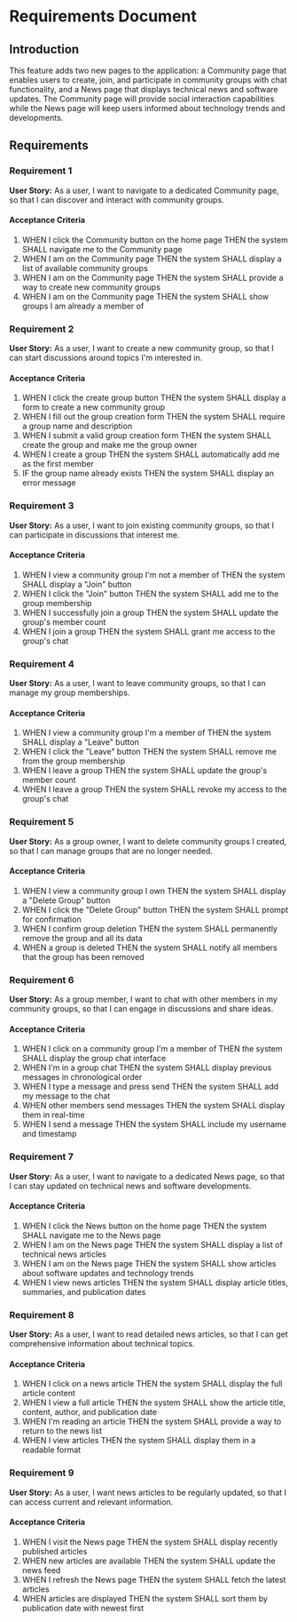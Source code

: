 # Requirements Document

## Introduction

This feature adds two new pages to the application: a Community page that enables users to create, join, and participate in community groups with chat functionality, and a News page that displays technical news and software updates. The Community page will provide social interaction capabilities while the News page will keep users informed about technology trends and developments.

## Requirements

### Requirement 1

**User Story:** As a user, I want to navigate to a dedicated Community page, so that I can discover and interact with community groups.

#### Acceptance Criteria

1. WHEN I click the Community button on the home page THEN the system SHALL navigate me to the Community page
2. WHEN I am on the Community page THEN the system SHALL display a list of available community groups
3. WHEN I am on the Community page THEN the system SHALL provide a way to create new community groups
4. WHEN I am on the Community page THEN the system SHALL show groups I am already a member of

### Requirement 2

**User Story:** As a user, I want to create a new community group, so that I can start discussions around topics I'm interested in.

#### Acceptance Criteria

1. WHEN I click the create group button THEN the system SHALL display a form to create a new community group
2. WHEN I fill out the group creation form THEN the system SHALL require a group name and description
3. WHEN I submit a valid group creation form THEN the system SHALL create the group and make me the group owner
4. WHEN I create a group THEN the system SHALL automatically add me as the first member
5. IF the group name already exists THEN the system SHALL display an error message

### Requirement 3

**User Story:** As a user, I want to join existing community groups, so that I can participate in discussions that interest me.

#### Acceptance Criteria

1. WHEN I view a community group I'm not a member of THEN the system SHALL display a "Join" button
2. WHEN I click the "Join" button THEN the system SHALL add me to the group membership
3. WHEN I successfully join a group THEN the system SHALL update the group's member count
4. WHEN I join a group THEN the system SHALL grant me access to the group's chat

### Requirement 4

**User Story:** As a user, I want to leave community groups, so that I can manage my group memberships.

#### Acceptance Criteria

1. WHEN I view a community group I'm a member of THEN the system SHALL display a "Leave" button
2. WHEN I click the "Leave" button THEN the system SHALL remove me from the group membership
3. WHEN I leave a group THEN the system SHALL update the group's member count
4. WHEN I leave a group THEN the system SHALL revoke my access to the group's chat

### Requirement 5

**User Story:** As a group owner, I want to delete community groups I created, so that I can manage groups that are no longer needed.

#### Acceptance Criteria

1. WHEN I view a community group I own THEN the system SHALL display a "Delete Group" button
2. WHEN I click the "Delete Group" button THEN the system SHALL prompt for confirmation
3. WHEN I confirm group deletion THEN the system SHALL permanently remove the group and all its data
4. WHEN a group is deleted THEN the system SHALL notify all members that the group has been removed

### Requirement 6

**User Story:** As a group member, I want to chat with other members in my community groups, so that I can engage in discussions and share ideas.

#### Acceptance Criteria

1. WHEN I click on a community group I'm a member of THEN the system SHALL display the group chat interface
2. WHEN I'm in a group chat THEN the system SHALL display previous messages in chronological order
3. WHEN I type a message and press send THEN the system SHALL add my message to the chat
4. WHEN other members send messages THEN the system SHALL display them in real-time
5. WHEN I send a message THEN the system SHALL include my username and timestamp

### Requirement 7

**User Story:** As a user, I want to navigate to a dedicated News page, so that I can stay updated on technical news and software developments.

#### Acceptance Criteria

1. WHEN I click the News button on the home page THEN the system SHALL navigate me to the News page
2. WHEN I am on the News page THEN the system SHALL display a list of technical news articles
3. WHEN I am on the News page THEN the system SHALL show articles about software updates and technology trends
4. WHEN I view news articles THEN the system SHALL display article titles, summaries, and publication dates

### Requirement 8

**User Story:** As a user, I want to read detailed news articles, so that I can get comprehensive information about technical topics.

#### Acceptance Criteria

1. WHEN I click on a news article THEN the system SHALL display the full article content
2. WHEN I view a full article THEN the system SHALL show the article title, content, author, and publication date
3. WHEN I'm reading an article THEN the system SHALL provide a way to return to the news list
4. WHEN I view articles THEN the system SHALL display them in a readable format

### Requirement 9

**User Story:** As a user, I want news articles to be regularly updated, so that I can access current and relevant information.

#### Acceptance Criteria

1. WHEN I visit the News page THEN the system SHALL display recently published articles
2. WHEN new articles are available THEN the system SHALL update the news feed
3. WHEN I refresh the News page THEN the system SHALL fetch the latest articles
4. WHEN articles are displayed THEN the system SHALL sort them by publication date with newest first